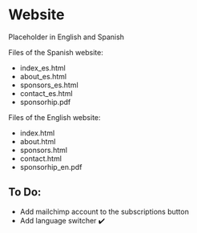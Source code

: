 # Website
Placeholder in English and Spanish

Files of the Spanish website:

 * index_es.html
 * about_es.html
 * sponsors_es.html
 * contact_es.html
 * sponsorhip.pdf
 
Files of the English website:


 * index.html
 * about.html
 * sponsors.html
 * contact.html
 * sponsorhip_en.pdf

## To Do:

 * Add mailchimp account to the subscriptions button
 * Add language switcher :heavy_check_mark:
